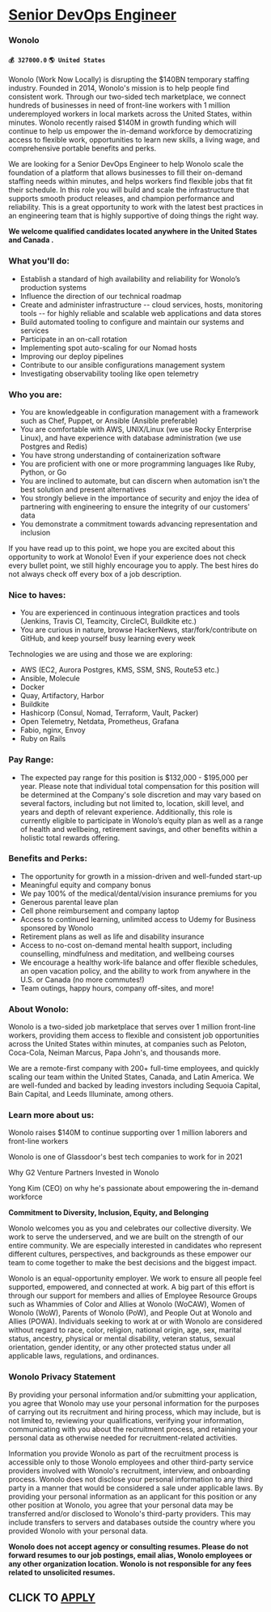 # [Senior DevOps Engineer](https://www.remotewlb.com/apply/senior-devops-engineer-75951)  
### Wonolo  
#### `💰 327000.0` `🌎 United States`  

Wonolo (Work Now Locally) is disrupting the $140BN temporary staffing industry. Founded in 2014, Wonolo's mission is to help people find consistent work. Through our two-sided tech marketplace, we connect hundreds of businesses in need of front-line workers with 1 million underemployed workers in local markets across the United States, within minutes. Wonolo recently raised $140M in growth funding which will continue to help us empower the in-demand workforce by democratizing access to flexible work, opportunities to learn new skills, a living wage, and comprehensive portable benefits and perks.

We are looking for a Senior DevOps Engineer to help Wonolo scale the foundation of a platform that allows businesses to fill their on-demand staffing needs within minutes, and helps workers find flexible jobs that fit their schedule. In this role you will build and scale the infrastructure that supports smooth product releases, and champion performance and reliability. This is a great opportunity to work with the latest best practices in an engineering team that is highly supportive of doing things the right way.

**We welcome qualified candidates located anywhere in the United States and Canada .**

### What you'll do:

  * Establish a standard of high availability and reliability for Wonolo’s production systems
  * Influence the direction of our technical roadmap
  * Create and administer infrastructure -- cloud services, hosts, monitoring tools -- for highly reliable and scalable web applications and data stores
  * Build automated tooling to configure and maintain our systems and services
  * Participate in an on-call rotation
  * Implementing spot auto-scaling for our Nomad hosts
  * Improving our deploy pipelines
  * Contribute to our ansible configurations management system
  * Investigating observability tooling like open telemetry

### Who you are:

  * You are knowledgeable in configuration management with a framework such as Chef, Puppet, or Ansible (Ansible preferable)
  * You are comfortable with AWS, UNIX/Linux (we use Rocky Enterprise Linux), and have experience with database administration (we use Postgres and Redis)
  * You have strong understanding of containerization software
  * You are proficient with one or more programming languages like Ruby, Python, or Go
  * You are inclined to automate, but can discern when automation isn't the best solution and present alternatives
  * You strongly believe in the importance of security and enjoy the idea of partnering with engineering to ensure the integrity of our customers' data
  * You demonstrate a commitment towards advancing representation and inclusion

If you have read up to this point, we hope you are excited about this opportunity to work at Wonolo! Even if your experience does not check every bullet point, we still highly encourage you to apply. The best hires do not always check off every box of a job description.

### Nice to haves:

  * You are experienced in continuous integration practices and tools (Jenkins, Travis CI, Teamcity, CircleCI, Buildkite etc.)
  * You are curious in nature, browse HackerNews, star/fork/contribute on GitHub, and keep yourself busy learning every week

Technologies we are using and those we are exploring:

  * AWS (EC2, Aurora Postgres, KMS, SSM, SNS, Route53 etc.)
  * Ansible, Molecule
  * Docker
  * Quay, Artifactory, Harbor
  * Buildkite
  * Hashicorp (Consul, Nomad, Terraform, Vault, Packer)
  * Open Telemetry, Netdata, Prometheus, Grafana
  * Fabio, nginx, Envoy
  * Ruby on Rails

### Pay Range:

  * The expected pay range for this position is $132,000 - $195,000 per year. Please note that individual total compensation for this position will be determined at the Company's sole discretion and may vary based on several factors, including but not limited to, location, skill level, and years and depth of relevant experience. Additionally, this role is currently eligible to participate in Wonolo’s equity plan as well as a range of health and wellbeing, retirement savings, and other benefits within a holistic total rewards offering.

### Benefits and Perks:

  * The opportunity for growth in a mission-driven and well-funded start-up
  * Meaningful equity and company bonus
  * We pay 100% of the medical/dental/vision insurance premiums for you
  * Generous parental leave plan
  * Cell phone reimbursement and company laptop
  * Access to continued learning, unlimited access to Udemy for Business sponsored by Wonolo
  * Retirement plans as well as life and disability insurance
  * Access to no-cost on-demand mental health support, including counselling, mindfulness and meditation, and wellbeing courses
  * We encourage a healthy work-life balance and offer flexible schedules, an open vacation policy, and the ability to work from anywhere in the U.S. or Canada (no more commutes!)
  * Team outings, happy hours, company off-sites, and more!

### About Wonolo:

Wonolo is a two-sided job marketplace that serves over 1 million front-line workers, providing them access to flexible and consistent job opportunities across the United States within minutes, at companies such as Peloton, Coca-Cola, Neiman Marcus, Papa John's, and thousands more.

We are a remote-first company with 200+ full-time employees, and quickly scaling our team within the United States, Canada, and Latin America. We are well-funded and backed by leading investors including Sequoia Capital, Bain Capital, and Leeds Illuminate, among others.

### Learn more about us:

Wonolo raises $140M to continue supporting over 1 million laborers and front-line workers

Wonolo is one of Glassdoor's best tech companies to work for in 2021

Why G2 Venture Partners Invested in Wonolo

Yong Kim (CEO) on why he's passionate about empowering the in-demand workforce

 **Commitment to Diversity, Inclusion, Equity, and Belonging**

Wonolo welcomes you as you and celebrates our collective diversity. We work to serve the underserved, and we are built on the strength of our entire community. We are especially interested in candidates who represent different cultures, perspectives, and backgrounds as these empower our team to come together to make the best decisions and the biggest impact.

Wonolo is an equal-opportunity employer. We work to ensure all people feel supported, empowered, and connected at work. A big part of this effort is through our support for members and allies of Employee Resource Groups such as Whammies of Color and Allies at Wonolo (WoCAW), Women of Wonolo (WoW), Parents of Wonolo (PoW), and People Out at Wonolo and Allies (POWA). Individuals seeking to work at or with Wonolo are considered without regard to race, color, religion, national origin, age, sex, marital status, ancestry, physical or mental disability, veteran status, sexual orientation, gender identity, or any other protected status under all applicable laws, regulations, and ordinances.

### Wonolo Privacy Statement

By providing your personal information and/or submitting your application, you agree that Wonolo may use your personal information for the purposes of carrying out its recruitment and hiring process, which may include, but is not limited to, reviewing your qualifications, verifying your information, communicating with you about the recruitment process, and retaining your personal data as otherwise needed for recruitment-related activities.

Information you provide Wonolo as part of the recruitment process is accessible only to those Wonolo employees and other third-party service providers involved with Wonolo's recruitment, interview, and onboarding process. Wonolo does not disclose your personal information to any third party in a manner that would be considered a sale under applicable laws. By providing your personal information as an applicant for this position or any other position at Wonolo, you agree that your personal data may be transferred and/or disclosed to Wonolo's third-party providers. This may include transfers to servers and databases outside the country where you provided Wonolo with your personal data.

**Wonolo does not accept agency or consulting resumes. Please do not forward resumes to our job postings, email alias, Wonolo employees or any other organization location. Wonolo is not responsible for any fees related to unsolicited resumes.**

  
## CLICK TO [APPLY](https://www.remotewlb.com/apply/senior-devops-engineer-75951)

